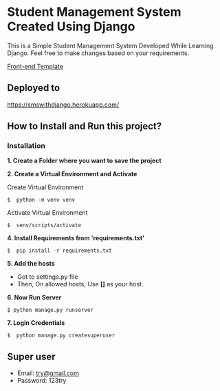# Student Management System Created Using Django

This is a Simple Student Management System Developed While Learning Django.
Feel free to make changes based on your requirements.

[Front-end Template](http://adminlte.io "Admin LTE.io")

## Deployed to

https://smswithdjango.herokuapp.com/

## How to Install and Run this project?

### Installation

**1. Create a Folder where you want to save the project**

**2. Create a Virtual Environment and Activate**

Create Virtual Environment

```
$  python -m venv venv
```

Activate Virtual Environment

```
$  venv/scripts/activate
```

**4. Install Requirements from 'requirements.txt'**

```
$  pip install -r requirements.txt
```

**5. Add the hosts**

- Got to settings.py file
- Then, On allowed hosts, Use **[]** as your host.

**6. Now Run Server**

```
$ python manage.py runserver
```

**7. Login Credentials**

```
$  python manage.py createsuperuser
```

## Super user

- Email: try@gmail.com
- Password: 123try
